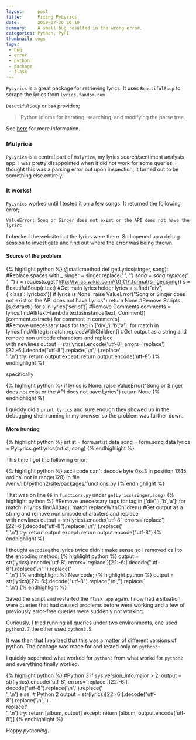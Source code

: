 ```yaml
---
layout:     post
title:      Fixing PyLyrics
date:       2019-07-30 20:10
summary:    A small bug resulted in the wrong error.
categories: Python, PyPI
thumbnail: cogs
tags:
 - bug
 - error
 - python
 - package
 - flask
---
```


`PyLyrics` is a great package for retrieving lyrics. 
It uses `BeautifulSoup` to scrape the lyrics from `lyrics.fandom.com`

`BeautifulSoup` or `bs4` provides;

> Python idioms for iterating, searching, and modifying the parse tree. 

See [here] for more information. 

### Mulyrica
`PyLyrics` is a central part of `Mulyrica`, my lyrics search/sentiment analysis app. I was pretty disappointed when it did not work for some queries.
I thought this was a parsing error but upon inspection, it turned out to be something else entirely. 

### It works! 
`PyLyrics` worked until I tested it on a few songs. 
It returned the following error;

```
ValueError: Song or Singer does not exist or the API does not have the lyrics
```

I checked the website but the lyrics were there. 
So I opened up a debug session to investigate and find out where the error was being thrown. 

#### Source of the __problem__

{% highlight python %}
  @staticmethod
  def getLyrics(singer, song):
    #Replace spaces with _
    singer = singer.replace(' ', '_')
    song = song.replace(' ', '_')
    r = requests.get('http://lyrics.wikia.com/{0}:{1}'.format(singer,song))
    s = BeautifulSoup(r.text)
    #Get main lyrics holder
    lyrics = s.find("div",{'class':'lyricbox'})
    if lyrics is None:
      raise ValueError("Song or Singer does not exist or the API does not have Lyrics")
      return None
    #Remove Scripts
    [s.extract() for s in lyrics('script')]
    #Remove Comments
    comments = lyrics.findAll(text=lambda text:isinstance(text, Comment))
    [comment.extract() for comment in comments]    
    #Remove unecessary tags
    for tag in ['div','i','b','a']:
      for match in lyrics.findAll(tag):
        match.replaceWithChildren()
    #Get output as a string and remove non unicode characters and replace <br> with newlines
    output = str(lyrics).encode('utf-8', errors='replace')[22:-6:].decode("utf-8").replace('\n','').replace'<br/>','\n')
    try:
      return output
    except:
      return output.encode('utf-8')
{% endhighlight %}

specifically

{% highlight python %}
  if lyrics is None:
    raise ValueError("Song or Singer does not exist or the API does not have Lyrics")
    return None
{% endhighlight %}

I quickly did a `print lyrics` and sure enough they showed up in the debugging shell running in my browser
so the problem was further down. 

#### More __hunting__

{% highlight python %}
		artist = form.artist.data
		song = form.song.data
		lyrics = PyLyrics.getLyrics(artist, song)
{% endhighlight %}

This time I got the following error;

{% highlight python %}
		ascii code can't decode byte 0xc3 in position 1245: ordinal not in range(128) in file
		/venv/lib/python2/site/packages/functions.py
{% endhighlight %}

That was on line `96` in `functions.py` under `getLyrics(singer,song)`
{% highlight python %}
		#Remove unecessary tags
		for tag in ['div','i','b','a']:
			for match in lyrics.findAll(tag):
				match.replaceWithChildren()
		#Get output as a string and remove non unicode characters and replace <br> with newlines
		output = str(lyrics).encode('utf-8', errors='replace')[22:-6:].decode("utf-8").replace('\n','').replace('<br/>','\n')
		try:
			return output
		except:
			return output.encode("utf-8")
{% endhighlight %}

I thought `encoding` the lyrics twice didn't make sense so I removed call to the encoding method;
{% highlight python %}
		output = str(lyrics).encode('utf-8', errors='replace')[22:-6:].decode("utf-8").replace('\n','').replace('<br/>','\n')
{% endhighlight %}
New code;
{% highlight python %}
		output = str(lyrics)[22:-6:].decode("utf-8").replace('\n','').replace('<br/>','\n')
{% endhighlight %}

Saved the script and restarted the `flask app` again. 
I now had a situation were queries that had caused problems before were working and a few of 
previously error-free queries were suddenly not working.

Curiously, I tried running all queries under two environments, one used `python2.7` the other 
used `python3.5`. 

It was then that I realized that this was a matter of different versions of python. 
The package was made for and tested only on `python3+`

I quickly seperated what worked for `python3` from what workd for `python2` and everything finally worked. 

{% highlight python %}
  #Python 3
  if sys.version_info.major > 2:
    output = str(lyrics).encode('utf-8', errors='replace')[22:-6:].\
        decode("utf-8").replace('\n','').replace('<br/>','\n')
  else: # Python 2
    output = str(lyrics)[22:-6:].decode("utf-8").replace('\n','').\
        replace('<br/>','\n')
  try:
    return [album, output]
  except:
    return [album, output.encode('utf-8')]
{% endhighlight %}

Happy _pythoning_.

[here]: https://pypi.org/project/beautifulsoup4/